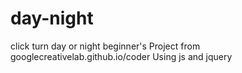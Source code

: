 # day-night
click turn day or night
beginner's Project from googlecreativelab.github.io/coder
Using js and jquery 
